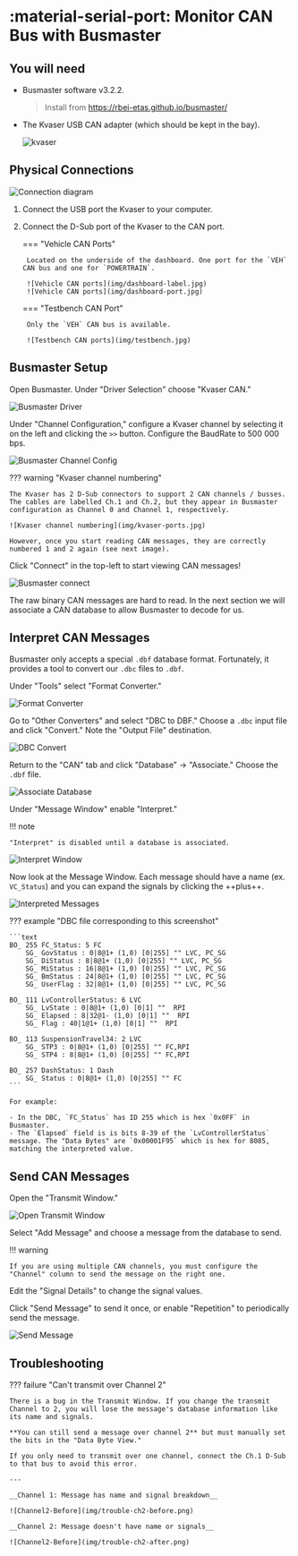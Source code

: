 # :material-serial-port: Monitor CAN Bus with Busmaster

## You will need

- Busmaster software v3.2.2.

    > Install from <https://rbei-etas.github.io/busmaster/>

- The Kvaser USB CAN adapter (which should be kept in the bay).

    ![kvaser](img/kvaser.jpg)

## Physical Connections

![Connection diagram](img/connections.png)

1. Connect the USB port the Kvaser to your computer.
2. Connect the D-Sub port of the Kvaser to the CAN port.

    === "Vehicle CAN Ports"

        Located on the underside of the dashboard. One port for the `VEH` CAN bus and one for `POWERTRAIN`.

        ![Vehicle CAN ports](img/dashboard-label.jpg)
        ![Vehicle CAN ports](img/dashboard-port.jpg)

    === "Testbench CAN Port"

        Only the `VEH` CAN bus is available.

        ![Testbench CAN ports](img/testbench.jpg)

## Busmaster Setup

Open Busmaster. Under "Driver Selection" choose "Kvaser CAN."

![Busmaster Driver](img/1-busmaster-kvaser.png)

Under "Channel Configuration," configure a Kvaser channel by selecting it on the left and clicking the `>>` button. Configure the BaudRate to 500 000 bps.

![Busmaster Channel Config](img/2-busmaster-channel.png)

??? warning "Kvaser channel numbering"

    The Kvaser has 2 D-Sub connectors to support 2 CAN channels / busses. The cables are labelled Ch.1 and Ch.2, but they appear in Busmaster configuration as Channel 0 and Channel 1, respectively.

    ![Kvaser channel numbering](img/kvaser-ports.jpg)

    However, once you start reading CAN messages, they are correctly numbered 1 and 2 again (see next image).

Click "Connect" in the top-left to start viewing CAN messages!

![Busmaster connect](img/3-busmaster-connect.png)

The raw binary CAN messages are hard to read. In the next section we will associate a CAN database to allow Busmaster to decode for us.

## Interpret CAN Messages

Busmaster only accepts a special `.dbf` database format. Fortunately, it provides a tool to convert our `.dbc` files to `.dbf`.

Under "Tools" select "Format Converter."

![Format Converter](img/busmaster-format-cvt.png)

Go to "Other Converters" and select "DBC to DBF." Choose a `.dbc` input file and click "Convert." Note the "Output File" destination.

![DBC Convert](img/dbc-to-dbf.png)

Return to the "CAN" tab and click "Database" → "Associate." Choose the `.dbf` file.

![Associate Database](img/busmaster-associate.png)

Under "Message Window" enable "Interpret."

!!! note

    "Interpret" is disabled until a database is associated.

![Interpret Window](img/enable-interpret.png)

Now look at the Message Window. Each message should have a name (ex. `VC_Status`) and you can expand the signals by clicking the ++plus++.

![Interpreted Messages](img/interpreted.png)

??? example "DBC file corresponding to this screenshot"

    ```text
    BO_ 255 FC_Status: 5 FC
        SG_ GovStatus : 0|8@1+ (1,0) [0|255] "" LVC, PC_SG
        SG_ DiStatus : 8|8@1+ (1,0) [0|255] "" LVC, PC_SG
        SG_ MiStatus : 16|8@1+ (1,0) [0|255] "" LVC, PC_SG
        SG_ BmStatus : 24|8@1+ (1,0) [0|255] "" LVC, PC_SG
        SG_ UserFlag : 32|8@1+ (1,0) [0|255] "" LVC, PC_SG

    BO_ 111 LvControllerStatus: 6 LVC
        SG_ LvState : 0|8@1+ (1,0) [0|1] ""  RPI
        SG_ Elapsed : 8|32@1- (1,0) [0|1] ""  RPI
        SG_ Flag : 40|1@1+ (1,0) [0|1] ""  RPI

    BO_ 113 SuspensionTravel34: 2 LVC
        SG_ STP3 : 0|8@1+ (1,0) [0|255] "" FC,RPI
        SG_ STP4 : 8|8@1+ (1,0) [0|255] "" FC,RPI

    BO_ 257 DashStatus: 1 Dash
        SG_ Status : 0|8@1+ (1,0) [0|255] "" FC
    ```

    For example:

    - In the DBC, `FC_Status` has ID 255 which is hex `0x0FF` in Busmaster.
    - The `Elapsed` field is is bits 8-39 of the `LvControllerStatus` message. The "Data Bytes" are `0x00001F95` which is hex for 8085, matching the interpreted value.

## Send CAN Messages

Open the "Transmit Window."

![Open Transmit Window](img/open-transmit-window.png)

Select "Add Message" and choose a message from the database to send.

!!! warning

    If you are using multiple CAN channels, you must configure the "Channel" column to send the message on the right one.

Edit the "Signal Details" to change the signal values.

Click "Send Message" to send it once, or enable "Repetition" to periodically send the message.

![Send Message](img/send-message.png)

## Troubleshooting

??? failure "Can't transmit over Channel 2"

    There is a bug in the Transmit Window. If you change the transmit Channel to 2, you will lose the message's database information like its name and signals.

    **You can still send a message over channel 2** but must manually set the bits in the "Data Byte View."

    If you only need to transmit over one channel, connect the Ch.1 D-Sub to that bus to avoid this error.

    ---

    __Channel 1: Message has name and signal breakdown__

    ![Channel2-Before](img/trouble-ch2-before.png)

    __Channel 2: Message doesn't have name or signals__

    ![Channel2-Before](img/trouble-ch2-after.png)
